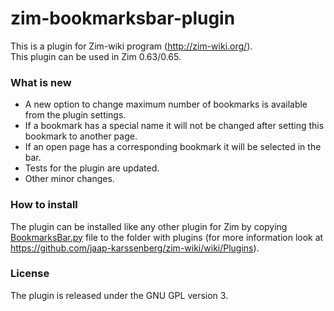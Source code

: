 # zim-bookmarksbar-plugin

This is a plugin for Zim-wiki program (http://zim-wiki.org/).  
This plugin can be used in Zim 0.63/0.65.      


### What is new
* A new option to change maximum number of bookmarks is available from the plugin settings.
* If a bookmark has a special name it will not be changed after setting this bookmark to another page.
* If an open page has a corresponding bookmark it will be selected in the bar.
* Tests for the plugin are updated.
* Other minor changes.


### How to install
The plugin can be installed like any other plugin for Zim by copying [BookmarksBar.py](BookmarksBar.py) file to the folder with plugins (for more information look at https://github.com/jaap-karssenberg/zim-wiki/wiki/Plugins). 

### License
The plugin is released under the GNU GPL version 3.    
